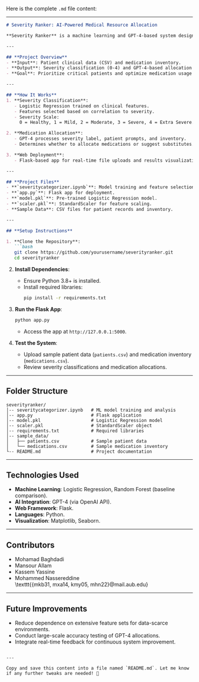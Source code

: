 Here is the complete `.md` file content:

---

```markdown
# Severity Ranker: AI-Powered Medical Resource Allocation

**Severity Ranker** is a machine learning and GPT-4-based system designed to classify patients by severity and optimize medication allocation for NGOs working in resource-limited settings.

---

## **Project Overview**
- **Input**: Patient clinical data (CSV) and medication inventory.
- **Output**: Severity classification (0-4) and GPT-4-based allocation decisions.
- **Goal**: Prioritize critical patients and optimize medication usage dynamically.

---

## **How It Works**
1. **Severity Classification**:
   - Logistic Regression trained on clinical features.
   - Features selected based on correlation to severity.
   - Severity Scale:  
     0 = Healthy, 1 = Mild, 2 = Moderate, 3 = Severe, 4 = Extra Severe.

2. **Medication Allocation**:
   - GPT-4 processes severity label, patient prompts, and inventory.
   - Determines whether to allocate medications or suggest substitutes.

3. **Web Deployment**:
   - Flask-based app for real-time file uploads and results visualization.

---

## **Project Files**
- **`severitycategorizer.ipynb`**: Model training and feature selection.
- **`app.py`**: Flask app for deployment.
- **`model.pkl`**: Pre-trained Logistic Regression model.
- **`scaler.pkl`**: StandardScaler for feature scaling.
- **Sample Data**: CSV files for patient records and inventory.

---

## **Setup Instructions**

1. **Clone the Repository**:
   ```bash
   git clone https://github.com/yourusername/severityranker.git
   cd severityranker
   ```

2. **Install Dependencies**:
   - Ensure Python 3.8+ is installed.
   - Install required libraries:
     ```bash
     pip install -r requirements.txt
     ```

3. **Run the Flask App**:
   ```bash
   python app.py
   ```
   - Access the app at `http://127.0.0.1:5000`.

4. **Test the System**:
   - Upload sample patient data (`patients.csv`) and medication inventory (`medications.csv`).
   - Review severity classifications and medication allocations.

---

## **Folder Structure**
```plaintext
severityranker/
│-- severitycategorizer.ipynb   # ML model training and analysis
│-- app.py                      # Flask application
│-- model.pkl                   # Logistic Regression model
│-- scaler.pkl                  # StandardScaler object
│-- requirements.txt            # Required libraries
│-- sample_data/
│   ├── patients.csv            # Sample patient data
│   └── medications.csv         # Sample medication inventory
└-- README.md                   # Project documentation
```

---

## **Technologies Used**
- **Machine Learning**: Logistic Regression, Random Forest (baseline comparison).
- **AI Integration**: GPT-4 (via OpenAI API).
- **Web Framework**: Flask.
- **Languages**: Python.
- **Visualization**: Matplotlib, Seaborn.

---

## **Contributors**
- Mohamad Baghdadi  
- Mansour Allam  
- Kassem Yassine  
- Mohammed Nassereddine  
\texttt{\{mkb31, mxa14, kmy05, mhn22\}@mail.aub.edu}

---

## **Future Improvements**
- Reduce dependence on extensive feature sets for data-scarce environments.
- Conduct large-scale accuracy testing of GPT-4 allocations.
- Integrate real-time feedback for continuous system improvement.
```

---

Copy and save this content into a file named `README.md`. Let me know if any further tweaks are needed! 🚀
